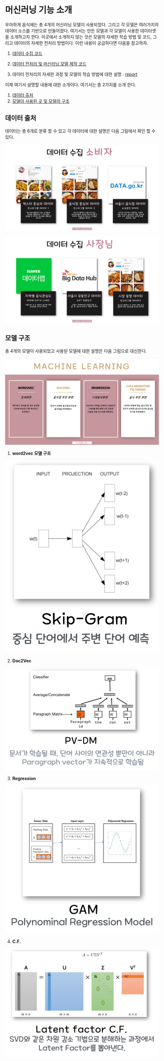 # 머신러닝 기능 소개

우아하게 음식에는 총 4개의 머신러닝 모델이 사용되었다. 그리고 각 모델은 여러가지의 데이터 소스를 기반으로 만들어졌다. 여기서는 만든 모델과 각 모델이 사용한 데이터셋을 소개하고자 한다. 이곳에서 소개하지 않는 것은 모델의 자세한 학습 방법 및 코드, 그리고 데이터의 자세한 전처리 방법이다. 이런 내용이 궁금하다면 다음을 참고하자.

1. [데이터 수집 코드](https://github.com/hankyul-needs-girfriends/woowa-crawler)
2. [데이터 전처리 및 머신러닝 모델 제작 코드](https://github.com/hankyul-needs-girfriends/woowa-ML)

3. 데이터 전처리의 자세한 과정 및 모델의 학습 방법에 대한 설명 : [report](https://github.com/hankyul-needs-girfriends/woowa-android-main-/blob/v1.0/docs/report.pdf)

이제 여기서 설명할 내용에 대한 소개이다. 여기서는 총 2가지를 소개 한다.

1. [데이터 출처](#데이터-출처)
2. [모델이 사용된 곳 및 모델의 구조](#모델-구조)



## 데이터 출처

데이터는 총 6개로 분류 할 수 있고 각 데이터에 대한 설명은 다음 그림에서 확인 할 수 있다.

![data1](../pic/data1.png)

![data2](../pic/data2.png)

## 모델 구조

총 4개의 모델이 사용되었고 사용된 모델에 대한 설명은 다음 그림으로 대신한다.

![ml](../pic/ml.png)

1. **word2vec 모델 구조**

![ml1](../pic/ml1.png)

2. **Doc2Vec**

![ml2](../pic/ml2.png)

3. **Regression**

![ml3](../pic/ml3.png)

4. **C.F.**

![ml4](../pic/ml4.png)
